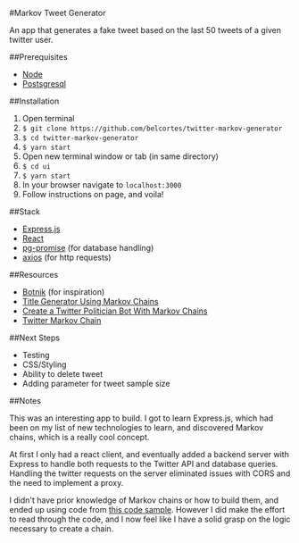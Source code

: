#Markov Tweet Generator

An app that generates a fake tweet based on the last 50 tweets of a given twitter user.

##Prerequisites


- [Node](https://nodejs.org/en/download/)
- [Postsgresql](https://www.postgresql.org/download/)


##Installation
1. Open terminal
2. ```$ git clone https://github.com/belcortes/twitter-markov-generator```
3. ```$ cd twitter-markov-generator```
3. ```$ yarn start```
4. Open new terminal window or tab (in same directory)
5. ```$ cd ui```
6. ```$ yarn start```
7. In your browser navigate to ```localhost:3000```
8. Follow instructions on page, and voila!

##Stack
- [Express.js](https://expressjs.com/)
- [React](https://reactjs.org/)
- [pg-promise](https://github.com/vitaly-t/pg-promise) (for database handling)
- [axios](https://www.npmjs.com/package/axios) (for http requests)

##Resources
- [Botnik](http://botnik.org/apps/writer) (for inspiration)
- [Title Generator Using Markov Chains](https://www.soliantconsulting.com/blog/title-generator-using-markov-chains)
- [Create a Twitter Politician Bot With Markov Chains](https://hackernoon.com/create-a-twitter-politician-bot-with-markov-chains-node-js-and-stdlib-14df8cc1c68a)
- [Twitter Markov Chain](https://github.com/notoriaga/twitter-markov-chain)


##Next Steps
- Testing
- CSS/Styling
- Ability to delete tweet
- Adding parameter for tweet sample size


##Notes

This was an interesting app to build. I got to learn Express.js, which had been on my list of new technologies to learn, and discovered Markov chains, which is a really cool concept.

At first I only had a react client, and eventually added a backend server with Express to handle both requests to the Twitter API and database queries. Handling the twitter requests on the server eliminated issues with CORS and the need to implement a proxy.  

I didn't have prior knowledge of Markov chains or how to build them, and ended up using code from [this code sample](http://jsfiddle.net/dospromptman/pUYmd/light/). However I did make the effort to read through the code, and I now feel like I have a solid grasp on the logic necessary to create a chain. 
